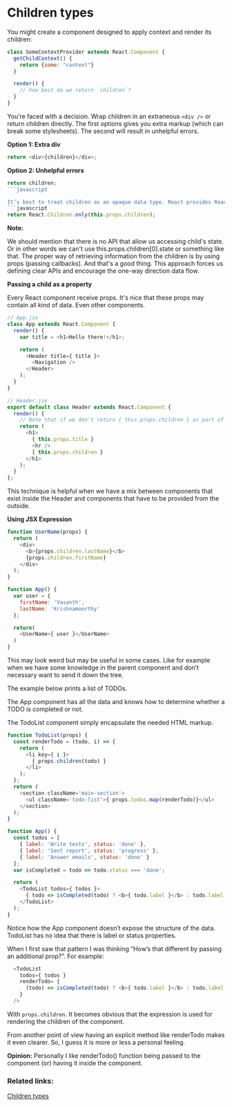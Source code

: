 # Children types

You might create a component designed to apply context and render its children:

```javascript
class SomeContextProvider extends React.Component {
  getChildContext() {
    return {some: "context"}
  }

  render() {
    // how best do we return `children`?
  }
}
```

You’re faced with a decision. Wrap children in an extraneous ``<div />`` or return children directly.
The first options gives you extra markup (which can break some stylesheets). The second will result in unhelpful errors.

**Option 1: Extra div**

```javascript
return <div>{children}</div>;
```

**Option 2: Unhelpful errors**
```javascript
return children;
```javascript

It’s best to treat children as an opaque data type. React provides React.Children for dealing with children appropriately.
```javascript
return React.Children.only(this.props.children);
```

**Note:**

We should mention that there is no API that allow us accessing child's state. Or in other words we can't use this.props.children[0].state or something like that.
The proper way of retrieving information from the children is by using props (passing callbacks).
And that's a good thing. This approach forces us defining clear APIs and encourage the one-way direction data flow.

**Passing a child as a property**

Every React component receive props. It's nice that these props may contain all kind of data. Even other components.

```javascript
// App.jsx
class App extends React.Component {
  render() {
    var title = <h1>Hello there!</h1>;

    return (
      <Header title={ title }>
        <Navigation />
      </Header>
    );
  }
}

// Header.jsx
export default class Header extends React.Component {
  render() {
    // Note that if we don't return { this.props.children } as part of the render method the <Navigation> component will not be rendered.
    return (
      <h1>
        { this.props.title }
        <hr />
        { this.props.children }
      </h1>
    );
  }
};
```
This technique is helpful when we have a mix between components that exist inside the Header and components that have to be provided from the outside.


**Using JSX Expression**

```javascript
function UserName(props) {
  return (
    <div>
      <b>{props.children.lastName}</b>
      {props.children.firstName}
    </div>
  );
}

function App() {
  var user = {
    firstName: 'Vasanth',
    lastName: 'Krishnamoorthy'
  };

  return(
    <UserName>{ user }</UserName>
  )
}
```

This may look weird but may be useful in some cases. Like for example when we have some knowledge in the parent component and don’t necessary want to send it down the tree.

The example below prints a list of TODOs.

The App component has all the data and knows how to determine whether a TODO is completed or not.

The TodoList component simply encapsulate the needed HTML markup.

```javascript
function TodoList(props) {
  const renderTodo = (todo, i) => {
    return (
      <li key={ i }>
        { props.children(todo) }
      </li>
    );
  };
  return (
    <section className='main-section'>
      <ul className='todo-list'>{ props.todos.map(renderTodo)}</ul>
    </section>
  );
}

function App() {
  const todos = [
    { label: 'Write tests', status: 'done' },
    { label: 'Sent report', status: 'progress' },
    { label: 'Answer emails', status: 'done' }
  ];
  var isCompleted = todo => todo.status === 'done';

  return (
    <TodoList todos={ todos }>
      { todo => isCompleted(todo) ? <b>{ todo.label }</b> : todo.label }
    </TodoList>
  );
}
```

Notice how the App component doesn’t expose the structure of the data. TodoList has no idea that there is label or status properties.

When I first saw that pattern I was thinking “How’s that different by passing an additional prop?”. For example:
```javascript
  <TodoList
    todos={ todos }
    renderTodo= {
      (todo) => isCompleted(todo) ? <b>{ todo.label }</b> : todo.label
    }
  />
```

With `props.children`. It becomes obvious that the expression is used for rendering the children of the component.

From another point of view having an explicit method like renderTodo makes it even clearer. So, I guess it is more or less a personal feeling.

**Opinion:** Personally I like renderTodo() function being passed to the component (or) having it inside the component.

### Related links:
[Children types](http://krasimirtsonev.com/blog/article/children-in-jsx)
